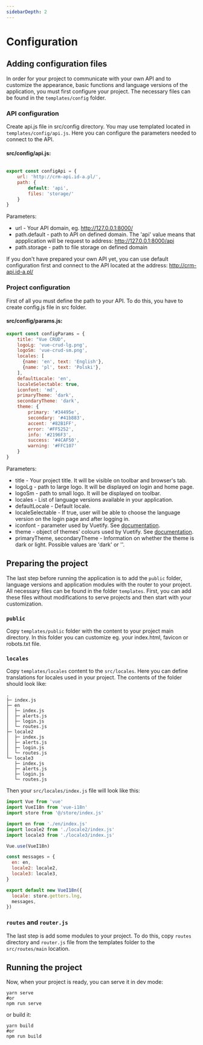 ```yaml
---
sidebarDepth: 2
---
```


# Configuration

## Adding configuration files

In order for your project to communicate with your own API and to customize the appearance, basic functions and language versions of the application, you must first configure your project. The necessary files can be found in the `templates/config` folder.

### API configuration
Create api.js file in src/config directory. You may use templated located in `templates/config/api.js`. Here you can configure the parameters needed to connect to the API.

#### src/config/api.js:

```js

export const configApi = {
    url: 'http://crm-api.id-a.pl/',
    path: {
        default: 'api',
        files: 'storage/'
    }
}
```

Parameters:
* url - Your API domain, eg. http://127.0.0.1:8000/
* path.default - path to API on defined domain. The 'api' value means that appplication will be request to address: http://127.0.0.1:8000/api
* path.storage - path to file storage on defined domain

If you don't have prepared your own API yet, you can use default configuration first and connect to the API located at the address: http://crm-api.id-a.pl/

### Project configuration
First of all you must define the path to your API. To do this, you have to create config.js file in src folder.

#### src/config/params.js:

``` js
export const configParams = {
    title: "Vue CRUD",
    logoLg: 'vue-crud-lg.png',
    logoSm: 'vue-crud-sm.png',
    locales: [
      {name: 'en', text: 'English'},
      {name: 'pl', text: 'Polski'},
    ],
    defaultLocale: 'en',
    localeSelectable: true,
    iconfont: 'md',
    primaryTheme: 'dark',
    secondaryTheme: 'dark',
    theme: {
        primary: '#34495e',
        secondary: '#41b883',
        accent: '#82B1FF',
        error: '#FF5252',
        info: '#2196F3',
        success: '#4CAF50',
        warning: '#FFC107'
    }
}
```

Parameters:
* title - Your project title. It will be visible on toolbar and browser's tab.
* logoLg - path to large logo. It will be displayed on login and home page.
* logoSm - path to small logo. It will be displayed on toolbar.
* locales - List of language versions available in your application.
* defaultLocale - Default locale.
* localeSelectable - If true, user will be able to choose the language version on the login page and after logging in.
* iconfont - parameter used by Vuetify. See <a href="https://vuetifyjs.com/en/framework/icons#usage" target="_blank">documentation</a>.
* theme - object of themes' colours used by Vuetify. See <a href="https://vuetifyjs.com/en/style/theme#customizing" target="_blank">documentation</a>.
* primaryTheme, secondaryTheme - Information on whether the theme is dark or light. Possible values are 'dark' or ''.

## Preparing the project

The last step before running the application is to add the `public` folder, language versions and application modules with the router to your project. All necessary files can be found in the folder `templates`. First, you can add these files without modifications to serve projects and then start with your customization.

### `public`
Copy `templates/public` folder with the content to your project main directory. In this folder you can customize eg. your index.html, favicon or robots.txt file.

### `locales`
Copy `templates/locales` content to the `src/locales`. Here you can define translations for locales used in your project. The contents of the folder should look like:

```
.
├─ index.js
├─ en
│  ├─ index.js
│  ├─ alerts.js
│  ├─ login.js
│  └─ routes.js
├─ locale2
│  ├─ index.js
│  ├─ alerts.js
│  ├─ login.js
│  └─ routes.js
└─ locale3
   ├─ index.js
   ├─ alerts.js
   ├─ login.js
   └─ routes.js
```
Then your `src/locales/index.js` file will look like this:
```js
import Vue from 'vue'
import VueI18n from 'vue-i18n'
import store from '@/store/index.js'

import en from './en/index.js'
import locale2 from './locale2/index.js'
import locale3 from './locale3/index.js'

Vue.use(VueI18n)

const messages = {
  en: en,
  locale2: locale2,
  locale3: locale3,
}

export default new VueI18n({
  locale: store.getters.lng,
  messages,
})
```

### `routes` and `router.js`
The last step is add some modules to your project. To do this, copy `routes` directory and `router.js` file from the templates folder to the `src/routes/main` location.

## Running the project
Now, when your project is ready, you can serve it in dev mode:
```
yarn serve
#or
npm run serve
```
or build it:
```
yarn build
#or
npm run build
```

